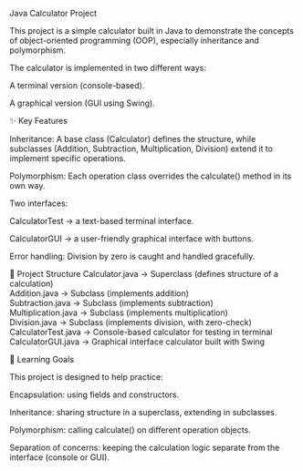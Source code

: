 Java Calculator Project

This project is a simple calculator built in Java to demonstrate the concepts of object-oriented programming (OOP), especially inheritance and polymorphism.

The calculator is implemented in two different ways:

A terminal version (console-based).

A graphical version (GUI using Swing).

✨ Key Features

Inheritance: A base class (Calculator) defines the structure, while subclasses (Addition, Subtraction, Multiplication, Division) extend it to implement specific operations.

Polymorphism: Each operation class overrides the calculate() method in its own way.

Two interfaces:

CalculatorTest → a text-based terminal interface.

CalculatorGUI → a user-friendly graphical interface with buttons.

Error handling: Division by zero is caught and handled gracefully.

📂 Project Structure
Calculator.java        → Superclass (defines structure of a calculation)  
Addition.java          → Subclass (implements addition)  
Subtraction.java       → Subclass (implements subtraction)  
Multiplication.java    → Subclass (implements multiplication)  
Division.java          → Subclass (implements division, with zero-check)  
CalculatorTest.java    → Console-based calculator for testing in terminal  
CalculatorGUI.java     → Graphical interface calculator built with Swing  

🎯 Learning Goals

This project is designed to help practice:

Encapsulation: using fields and constructors.

Inheritance: sharing structure in a superclass, extending in subclasses.

Polymorphism: calling calculate() on different operation objects.

Separation of concerns: keeping the calculation logic separate from the interface (console or GUI).